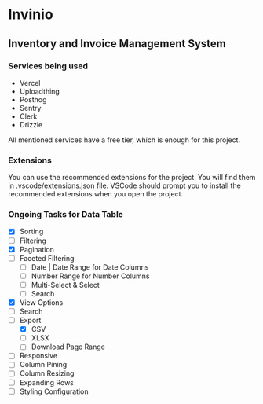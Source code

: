 # Invinio

## Inventory and Invoice Management System

### Services being used

- Vercel
- Uploadthing
- Posthog
- Sentry
- Clerk
- Drizzle

All mentioned services have a free tier, which is enough for this project.

### Extensions

You can use the recommended extensions for the project. You will find them in .vscode/extensions.json file. VSCode should prompt you to install the recommended extensions when you open the project.

### Ongoing Tasks for Data Table

- [x] Sorting
- [ ] Filtering
- [x] Pagination
- [ ] Faceted Filtering
  - [ ] Date | Date Range for Date Columns
  - [ ] Number Range for Number Columns
  - [ ] Multi-Select & Select
  - [ ] Search
- [x] View Options
- [ ] Search
- [ ] Export
  - [x] CSV
  - [ ] XLSX
  - [ ] Download Page Range
- [ ] Responsive
- [ ] Column Pining
- [ ] Column Resizing
- [ ] Expanding Rows
- [ ] Styling Configuration
